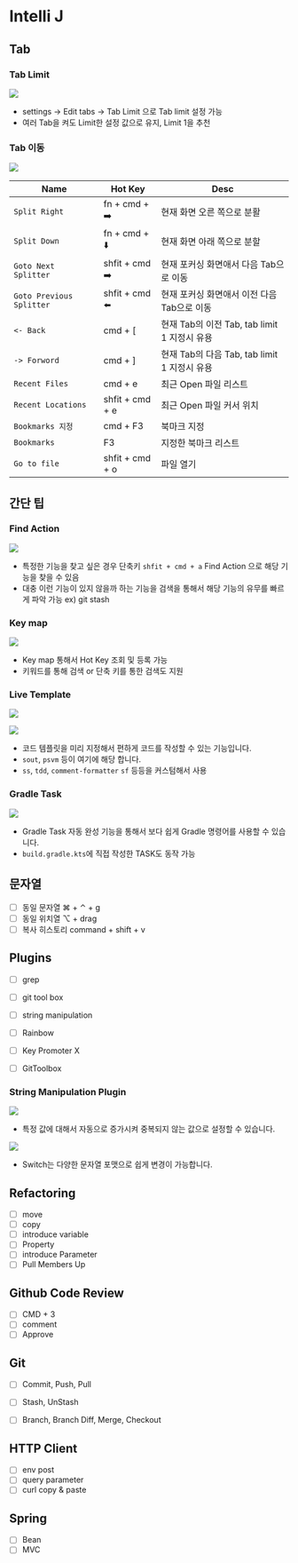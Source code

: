 # Intelli J

## Tab

### Tab Limit

![](images/tib-1.png)

* settings -> Edit tabs -> Tab Limit 으로 Tab limit 설정 가능
* 여러 Tab을 켜도 Limit한 설정 값으로 유지, Limit 1을 추천

### Tab 이동

![](images/tip-2.png)

| Name                     | Hot Key         | Desc                                         |
|--------------------------|-----------------| -------------------------------------------- |
| `Split Right`            | fn + cmd +  ➡️  | 현재 화면 오른 쪽으로 분활                   |
| `Split Down`             | fn + cmd +  ⬇️  | 현재 화면 아래 쪽으로 분할                   |
| `Goto Next Splitter`     | shfit + cmd  ➡️ | 현재 포커싱 화면애서 다음 Tab으로 이동       |
| `Goto Previous Splitter` | shfit + cmd  ⬅️ | 현재 포커싱 화면애서 이전 다음 Tab으로 이동  |
| `<- Back`                | cmd + [         | 현재 Tab의 이전 Tab, tab limit 1 지정시 유용 |
| `-> Forword`             | cmd + ]         | 현재 Tab의 다음 Tab, tab limit 1 지정시 유용 |
| `Recent Files`           | cmd + e         | 최근 Open 파일 리스트                        |
| `Recent Locations`       | shfit + cmd + e | 최근 Open 파일 커서 위치                     |
| `Bookmarks 지정`           | cmd + F3        | 북마크 지정                                  |
| `Bookmarks`              | F3              | 지정한 북마크 리스트                         |
| `Go to file`             | shfit + cmd + o | 파일 열기                                    |


## 간단 팁

### Find Action

![](images/tip-3.png)

* 특정한 기능을 찾고 싶은 경우 단축키 `shfit + cmd + a`  Find Action 으로 해당 기능을 찾을 수 있음
* 대충 이런 기능이 있지 않을까 하는 기능을 검색을 통해서 해당 기능의 유무를 빠르게 파악 가능 ex) git stash


### Key map

![](images/tip-4.png)

* Key map 통해서 Hot Key 조회 및 등록 가능
* 키워드를 통해 검색 or 단축 키를 통한 검색도 지원


### Live Template

![](https://camo.githubusercontent.com/05c612752077fb8488efe81f76609936965dfeb0340540bdc7b45d8040cd5524/68747470733a2f2f692e696d6775722e636f6d2f483471523461612e706e67)

![](https://camo.githubusercontent.com/5471e679d04d13a643230014376ab5e736a72b4252a10e644eb41e158b3e5ea4/68747470733a2f2f692e696d6775722e636f6d2f6d5a75444d64552e676966)

* 코드 템플릿을 미리 지정해서 편하게 코드를 작성할 수 있는 기능입니다.
* `sout`, `psvm` 등이 여기에 해당 합니다.
* `ss`, `tdd`, `comment-formatter` `sf` 등등을 커스텀해서 사용 


### Gradle Task

![](https://raw.githubusercontent.com/cheese10yun/IntelliJ/master/assets/gradle-task-run-1.gif)

* Gradle Task 자동 완성 기능을 통해서 보다 쉽게 Gradle 명령어를 사용할 수 있습니다.
* `build.gradle.kts`에 직접 작성한 TASK도 동작 가능


## 문자열

* [ ] 동일 문자열 ⌘ + ⌃ + g
* [ ] 동일 위치열 ⌥ + drag
* [ ] 복사 히스토리 command + shift + v

## Plugins
* [ ] grep
* [ ] git tool box
* [ ] string manipulation
* [ ] Rainbow
* [ ] Key Promoter X
* [ ] GitToolbox


### String Manipulation Plugin

[](https://plugins.jetbrains.com/plugin/2162-string-manipulation/)

![](https://raw.githubusercontent.com/cheese10yun/IntelliJ/master/assets/string-manipulation-1.gif)

* 특정 값에 대해서 자동으로 증가시켜 중복되지 않는 값으로 설정할 수 있습니다.

![](https://raw.githubusercontent.com/cheese10yun/blog-sample/master/kotlin-jpa/docs/string-manipulation-3.gif)

* Switch는 다양한 문자열 포맷으로 쉽게 변경이 가능합니다.


## Refactoring

* [ ] move
* [ ] copy
* [ ] introduce variable
* [ ] Property
* [ ] introduce Parameter
* [ ] Pull Members Up

## Github Code Review

* [ ] CMD + 3
* [ ] comment
* [ ] Approve

## Git
* [ ] Commit, Push, Pull
* [ ] Stash, UnStash
* [ ] Branch, Branch Diff, Merge, Checkout


## HTTP Client
* [ ] env post
* [ ] query parameter
* [ ] curl copy & paste

## Spring 
* [ ] Bean
* [ ] MVC